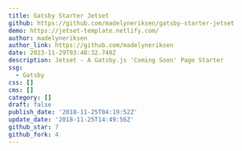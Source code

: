 ```yaml
---
title: Gatsby Starter Jetset
github: https://github.com/madelyneriksen/gatsby-starter-jetset
demo: https://jetset-template.netlify.com/
author: madelyneriksen
author_link: https://github.com/madelyneriksen
date: 2023-11-29T03:48:32.740Z
description: Jetset - A Gatsby.js 'Coming Soon' Page Starter
ssg:
  - Gatsby
css: []
cms: []
category: []
draft: false
publish_date: '2018-11-25T04:19:52Z'
update_date: '2018-11-25T14:49:56Z'
github_star: 7
github_fork: 4
---
```

